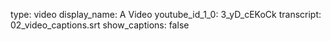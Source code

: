 type: video
display_name: A Video
youtube_id_1_0: 3_yD_cEKoCk
transcript: 02_video_captions.srt
show_captions: false
